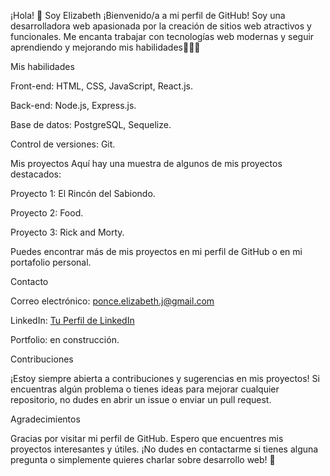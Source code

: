 ¡Hola! 👋
Soy Elizabeth
¡Bienvenido/a a mi perfil de GitHub! Soy una desarrolladora web apasionada por la creación de sitios web atractivos y funcionales. Me encanta trabajar con tecnologías web modernas y seguir aprendiendo y mejorando mis habilidades👩‍💻🚀

Mis habilidades

Front-end: HTML, CSS, JavaScript, React.js.

Back-end: Node.js, Express.js.

Base de datos: PostgreSQL, Sequelize.

Control de versiones: Git.


Mis proyectos
Aquí hay una muestra de algunos de mis proyectos destacados:

Proyecto 1: El Rincón del Sabiondo.

Proyecto 2: Food.

Proyecto 3: Rick and Morty.

Puedes encontrar más de mis proyectos en mi perfil de GitHub o en mi portafolio personal.

Contacto

Correo electrónico: ponce.elizabeth.j@gmail.com

LinkedIn: [Tu Perfil de LinkedIn](https://www.linkedin.com/in/elizabeth-ponce-4835b0255/)

Portfolio: en construcción.

Contribuciones

¡Estoy siempre abierta a contribuciones y sugerencias en mis proyectos! Si encuentras algún problema o tienes ideas para mejorar cualquier repositorio, no dudes en abrir un issue o enviar un pull request.

Agradecimientos

Gracias por visitar mi perfil de GitHub. Espero que encuentres mis proyectos interesantes y útiles. ¡No dudes en contactarme si tienes alguna pregunta o simplemente quieres charlar sobre desarrollo web!
🤗
